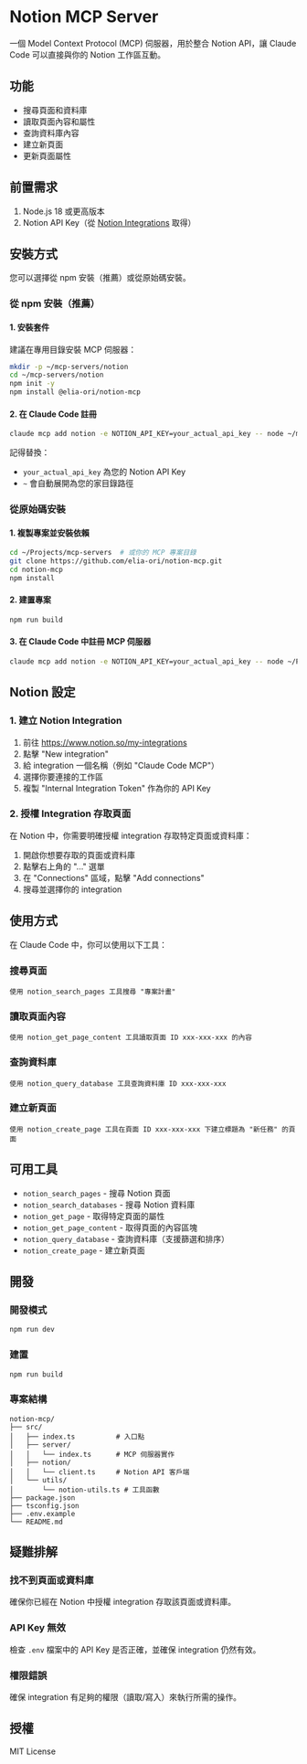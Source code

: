 # Notion MCP Server

一個 Model Context Protocol (MCP) 伺服器，用於整合 Notion API，讓 Claude Code 可以直接與你的 Notion 工作區互動。

## 功能

- 搜尋頁面和資料庫
- 讀取頁面內容和屬性
- 查詢資料庫內容
- 建立新頁面
- 更新頁面屬性

## 前置需求

1. Node.js 18 或更高版本
2. Notion API Key（從 [Notion Integrations](https://www.notion.so/my-integrations) 取得）

## 安裝方式

您可以選擇從 npm 安裝（推薦）或從原始碼安裝。

### 從 npm 安裝（推薦）

#### 1. 安裝套件

建議在專用目錄安裝 MCP 伺服器：

```bash
mkdir -p ~/mcp-servers/notion
cd ~/mcp-servers/notion
npm init -y
npm install @elia-ori/notion-mcp
```

#### 2. 在 Claude Code 註冊

```bash
claude mcp add notion -e NOTION_API_KEY=your_actual_api_key -- node ~/mcp-servers/notion/node_modules/@elia-ori/notion-mcp/dist/index.js
```

記得替換：
- `your_actual_api_key` 為您的 Notion API Key
- `~` 會自動展開為您的家目錄路徑

### 從原始碼安裝

#### 1. 複製專案並安裝依賴

```bash
cd ~/Projects/mcp-servers  # 或你的 MCP 專案目錄
git clone https://github.com/elia-ori/notion-mcp.git
cd notion-mcp
npm install
```

#### 2. 建置專案

```bash
npm run build
```

#### 3. 在 Claude Code 中註冊 MCP 伺服器

```bash
claude mcp add notion -e NOTION_API_KEY=your_actual_api_key -- node ~/Projects/mcp-servers/notion-mcp/dist/index.js
```

## Notion 設定

### 1. 建立 Notion Integration

1. 前往 https://www.notion.so/my-integrations
2. 點擊 "New integration"
3. 給 integration 一個名稱（例如 "Claude Code MCP"）
4. 選擇你要連接的工作區
5. 複製 "Internal Integration Token" 作為你的 API Key

### 2. 授權 Integration 存取頁面

在 Notion 中，你需要明確授權 integration 存取特定頁面或資料庫：

1. 開啟你想要存取的頁面或資料庫
2. 點擊右上角的 "..." 選單
3. 在 "Connections" 區域，點擊 "Add connections"
4. 搜尋並選擇你的 integration

## 使用方式

在 Claude Code 中，你可以使用以下工具：

### 搜尋頁面
```
使用 notion_search_pages 工具搜尋 "專案計畫"
```

### 讀取頁面內容
```
使用 notion_get_page_content 工具讀取頁面 ID xxx-xxx-xxx 的內容
```

### 查詢資料庫
```
使用 notion_query_database 工具查詢資料庫 ID xxx-xxx-xxx
```

### 建立新頁面
```
使用 notion_create_page 工具在頁面 ID xxx-xxx-xxx 下建立標題為 "新任務" 的頁面
```

## 可用工具

- `notion_search_pages` - 搜尋 Notion 頁面
- `notion_search_databases` - 搜尋 Notion 資料庫
- `notion_get_page` - 取得特定頁面的屬性
- `notion_get_page_content` - 取得頁面的內容區塊
- `notion_query_database` - 查詢資料庫（支援篩選和排序）
- `notion_create_page` - 建立新頁面

## 開發

### 開發模式
```bash
npm run dev
```

### 建置
```bash
npm run build
```

### 專案結構
```
notion-mcp/
├── src/
│   ├── index.ts          # 入口點
│   ├── server/
│   │   └── index.ts      # MCP 伺服器實作
│   ├── notion/
│   │   └── client.ts     # Notion API 客戶端
│   └── utils/
│       └── notion-utils.ts # 工具函數
├── package.json
├── tsconfig.json
├── .env.example
└── README.md
```

## 疑難排解

### 找不到頁面或資料庫
確保你已經在 Notion 中授權 integration 存取該頁面或資料庫。

### API Key 無效
檢查 `.env` 檔案中的 API Key 是否正確，並確保 integration 仍然有效。

### 權限錯誤
確保 integration 有足夠的權限（讀取/寫入）來執行所需的操作。

## 授權

MIT License